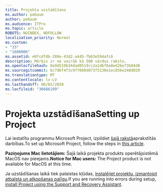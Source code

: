 ```yaml
---
title: Projekta uzstādīšana
ms.author: pebaum
author: pebaum
ms.audience: ITPro
ms.topic: article
ROBOTS: NOINDEX, NOFOLLOW
localization_priority: Normal
ms.custom:
- "33"
- "1600006"
ms.assetid: e0fcdfdb-288e-43d2-a445-7b63e594afc6
description: Mērķis ir ne vairāk kā 500 vārdus rakstu.
ms.openlocfilehash: 0a9d519b34dad0519cc2a1dbf6a8ed26e73b04d8
ms.sourcegitcommit: bc7d6f4f3c9f7060d073f5130e1ec856e248d020
ms.translationtype: MT
ms.contentlocale: lv-LV
ms.lasthandoff: 06/02/2020
ms.locfileid: "36666199"
---
```

# <a name="setting-up-project"></a><span data-ttu-id="3b591-103">Projekta uzstādīšana</span><span class="sxs-lookup"><span data-stu-id="3b591-103">Setting up Project</span></span>

 <span data-ttu-id="3b591-104">Lai iestatītu programmu Microsoft Project, izpildiet [šajā rakstā](https://support.office.com/article/7059249b-d9fe-4d61-ab96-5c5bf435f281.aspx)aprakstītās darbības.</span><span class="sxs-lookup"><span data-stu-id="3b591-104">To set up Microsoft Project, follow the steps in [this article](https://support.office.com/article/7059249b-d9fe-4d61-ab96-5c5bf435f281.aspx).</span></span>

<span data-ttu-id="3b591-105">**Paziņojums Mac lietotājiem:** Šajā laikā projekta produkts operētājsistēmā MacOS nav pieejams.</span><span class="sxs-lookup"><span data-stu-id="3b591-105">**Notice for Mac users:** The Project product is not available for MacOS at this time.</span></span> 
  
<span data-ttu-id="3b591-106">Ja uzstādīšanas laikā tiek palaistas kļūdas, [instalējiet projektu, izmantojot atbalsta un atkopšanas palīgu](https://aka.ms/SaRA-ProjectSetupScenario).</span><span class="sxs-lookup"><span data-stu-id="3b591-106">If you are running into errors during setup, [install Project using the Support and Recovery Assistant](https://aka.ms/SaRA-ProjectSetupScenario).</span></span>
